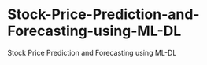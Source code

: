 # Stock-Price-Prediction-and-Forecasting-using-ML-DL
Stock Price Prediction and Forecasting using ML-DL
